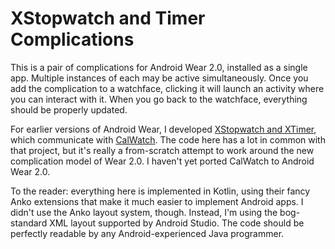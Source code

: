 # XStopwatch and Timer Complications

This is a pair of complications for Android Wear 2.0, installed as a single app. Multiple
instances of each may be active simultaneously. Once you
add the complication to a watchface, clicking it will launch an activity where you can interact
with it. When you go back to the watchface, everything should be properly updated.

For earlier versions of Android Wear, I developed [XStopwatch and XTimer](http://www.cs.rice.edu/~dwallach/xstopwatch/),
which communicate with [CalWatch](http://www.cs.rice.edu/~dwallach/calwatch/). The code here
has a lot in common with that project, but it's really a from-scratch attempt to work around
the new complication model of Wear 2.0. I haven't yet ported CalWatch to Android Wear 2.0.

To the reader: everything here is implemented in Kotlin, using their fancy Anko extensions that
make it much easier to implement Android apps. I didn't use the Anko layout system, though. Instead, I'm
using the bog-standard XML layout supported by Android Studio. The code should be perfectly readable
by any Android-experienced Java programmer.
